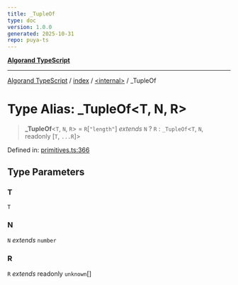 ```yaml
---
title: _TupleOf
type: doc
version: 1.0.0
generated: 2025-10-31
repo: puya-ts
---
```

[**Algorand TypeScript**](../../../README.md)

***

[Algorand TypeScript](../../../modules.md) / [index](../../README.md) / [\<internal\>](../README.md) / \_TupleOf

# Type Alias: \_TupleOf\<T, N, R\>

> **\_TupleOf**\<`T`, `N`, `R`\> = `R`\[`"length"`\] *extends* `N` ? `R` : `_TupleOf`\<`T`, `N`, readonly \[`T`, `...R`\]\>

Defined in: [primitives.ts:366](https://github.com/algorandfoundation/puya-ts/blob/main/packages/algo-ts/src/primitives.ts#L366)

## Type Parameters

### T

`T`

### N

`N` *extends* `number`

### R

`R` *extends* readonly `unknown`[]
